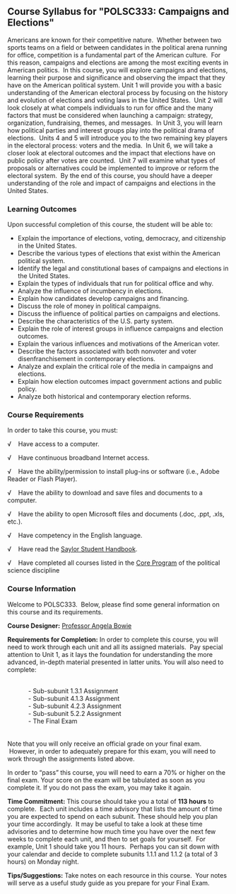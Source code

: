 Course Syllabus for "POLSC333: Campaigns and Elections"
-------------------------------------------------------

Americans are known for their competitive nature.  Whether between two
sports teams on a field or between candidates in the political arena
running for office, competition is a fundamental part of the American
culture.  For this reason, campaigns and elections are among the most
exciting events in American politics.  In this course, you will explore
campaigns and elections, learning their purpose and significance and
observing the impact that they have on the American political system.
Unit 1 will provide you with a basic understanding of the American
electoral process by focusing on the history and evolution of elections
and voting laws in the United States.  Unit 2 will look closely at what
compels individuals to run for office and the many factors that must be
considered when launching a campaign: strategy, organization,
fundraising, themes, and messages.  In Unit 3, you will learn how
political parties and interest groups play into the political drama of
elections.  Units 4 and 5 will introduce you to the two remaining key
players in the electoral process: voters and the media.  In Unit 6, we
will take a closer look at electoral outcomes and the impact that
elections have on public policy after votes are counted.  Unit 7 will
examine what types of proposals or alternatives could be implemented to
improve or reform the electoral system.  By the end of this course, you
should have a deeper understanding of the role and impact of campaigns
and elections in the United States.

### Learning Outcomes

Upon successful completion of this course, the student will be able
to:  

-   Explain the importance of elections, voting, democracy, and
    citizenship in the United States.
-   Describe the various types of elections that exist within the
    American political system.
-   Identify the legal and constitutional bases of campaigns and
    elections in the United States.
-   Explain the types of individuals that run for political office and
    why.
-   Analyze the influence of incumbency in elections.
-   Explain how candidates develop campaigns and financing.
-   Discuss the role of money in political campaigns.
-   Discuss the influence of political parties on campaigns and
    elections.
-   Describe the characteristics of the U.S. party system.
-   Explain the role of interest groups in influence campaigns and
    election outcomes.
-   Explain the various influences and motivations of the American
    voter.
-   Describe the factors associated with both nonvoter and voter
    disenfranchisement in contemporary elections.
-   Analyze and explain the critical role of the media in campaigns and
    elections.
-   Explain how election outcomes impact government actions and public
    policy.
-   Analyze both historical and contemporary election reforms.

### Course Requirements

In order to take this course, you must:  
  
 √    Have access to a computer.  
  
 √    Have continuous broadband Internet access.  
  
 √    Have the ability/permission to install plug-ins or software (i.e.,
Adobe Reader or Flash Player).  
  
 √    Have the ability to download and save files and documents to a
computer.  
  
 √    Have the ability to open Microsoft files and documents (.doc,
.ppt, .xls, etc.).  
  
 √    Have competency in the English language.  
  
 √    Have read the [Saylor Student
Handbook](http://www.saylor.org/site/wp-content/uploads/2012/05/Saylor-StudentHandbook.pdf).  
  
 √    Have completed all courses listed in the [Core
Program](../../majors/political-science/) of the political science
discipline

### Course Information

Welcome to POLSC333.  Below, please find some general information on
this course and its requirements.

**Course Designer:** [Professor Angela
Bowie](http://www.saylor.org/faculty-a-g/#ProfessorAngelaBowie)

**Requirements for Completion:** In order to complete this course, you
will need to work through each unit and all its assigned materials.  Pay
special attention to Unit 1, as it lays the foundation for understanding
the more advanced, in-depth material presented in latter units. You will
also need to complete:

   
             - Sub-subunit 1.3.1 Assignment  
             - Sub-subunit 4.1.3 Assignment  
             - Sub-subunit 4.2.3 Assignment  
             - Sub-subunit 5.2.2 Assignment  
             - The Final Exam  
              
    
 Note that you will only receive an official grade on your final exam.
 However, in order to adequately prepare for this exam, you will need to
work through the assignments listed above.

In order to “pass” this course, you will need to earn a 70% or higher on
the final exam. Your score on the exam will be tabulated as soon as you
complete it. If you do not pass the exam, you may take it again.

**Time Commitment:** This course should take you a total of **113
hours** to complete.  Each unit includes a time advisory that lists the
amount of time you are expected to spend on each subunit. These should
help you plan your time accordingly.  It may be useful to take a look at
these time advisories and to determine how much time you have over the
next few weeks to complete each unit, and then to set goals for
yourself.  For example, Unit 1 should take you 11 hours.  Perhaps you
can sit down with your calendar and decide to complete subunits 1.1.1
and 1.1.2 (a total of 3 hours) on Monday night.  
  
 **Tips/Suggestions:** Take notes on each resource in this course.  Your
notes will serve as a useful study guide as you prepare for your Final
Exam.
